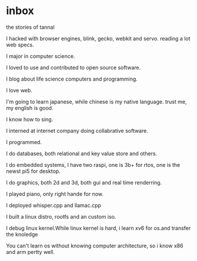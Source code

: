 
# inbox

the stories of tannal

I hacked with browser engines, blink, gecko, webkit and servo.
reading a lot web specs.

I major in computer science.

I loved to use and contributed to open source software.

I blog about life science computers and programming.

I love web.

I'm going to learn japanese, while chinese is my native language.
trust me, my english is good.

I know how to sing.

I interned at internet company doing collabrative software.

I programmed.

I do databases, both relational and key value store and others.

I do embedded systems, I have two raspi, one is 3b+ for rtos, one is the newst pi5 for desktop.

I do graphics, both 2d and 3d, both gui and real time renderring.



I played piano, only right hande for now.

I deployed whisper.cpp and llamac.cpp

I built a linux distro, rootfs and an custom iso.

I debug linux kernel.While linux kernel is hard, i learn xv6 for os.and transfer the knoledge

You can't learn os without knowing computer architecture, so i know x86 and arm pertty well.


